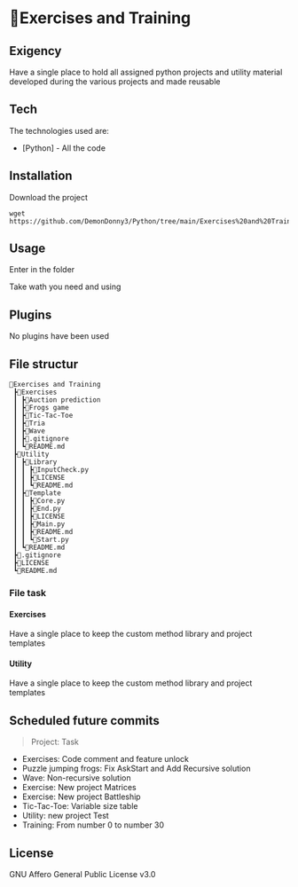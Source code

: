 # 📂Exercises and Training
## Exigency
Have a single place to hold all assigned python projects and utility material developed during the various projects and made reusable

## Tech
The technologies used are:

- [Python] - All the code

## Installation
Download the project

```
wget https://github.com/DemonDonny3/Python/tree/main/Exercises%20and%20Training
```

## Usage
Enter in the folder

Take wath you need and using

## Plugins
No plugins have been used

## File structur
```
📂Exercises and Training
 ┣📂Exercises
 ┃ ┣📂Auction prediction
 ┃ ┣📂Frogs game
 ┃ ┣📂Tic-Tac-Toe
 ┃ ┣📂Tria
 ┃ ┣📂Wave
 ┃ ┣📜.gitignore
 ┃ ┗📜README.md
 ┣📂Utility
 ┃ ┣📂Library
 ┃ ┃ ┣📜InputCheck.py
 ┃ ┃ ┣📜LICENSE
 ┃ ┃ ┗📜README.md
 ┃ ┣📂Template
 ┃ ┃ ┣📜Core.py
 ┃ ┃ ┣📜End.py
 ┃ ┃ ┣📜LICENSE
 ┃ ┃ ┣📜Main.py
 ┃ ┃ ┣📜README.md
 ┃ ┃ ┗📜Start.py
 ┃ ┗📜README.md
 ┣📜.gitignore
 ┣📜LICENSE
 ┗📜README.md
```

### File task
#### Exercises
Have a single place to keep the custom method library and project templates

#### Utility
Have a single place to keep the custom method library and project templates


## Scheduled future commits
> Project: Task

- Exercises: Code comment and feature unlock
- Puzzle jumping frogs: Fix AskStart and Add Recursive solution
- Wave: Non-recursive solution
- Exercise: New project Matrices
- Exercise: New project Battleship
- Tic-Tac-Toe: Variable size table
- Utility: new project Test
- Training: From number 0 to number 30

## License
GNU Affero General Public License v3.0
